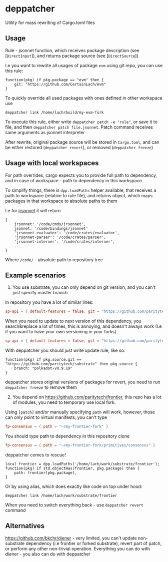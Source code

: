 # deppatcher

Utility for mass rewriting of Cargo.toml files

## Usage

Rule - jsonnet function, which receives package description (see [`DirectInput`]), and returns package source (see [`DirectSource`])

I.e you want to rewrite all usages of package `evm` using git repo, you can use this rule:

```jsonnet
function(pkg) if pkg.package == "evm" then {
	git: "https://github.com/CertainLach/evm"
}
```

To quickly override all used packages with ones defined in other workspace use

```shell
deppatcher link /home/lach/build/my-evm-fork
```

To execute this rule, either write `deppatcher patch -e "rule"`, or save it to file, and then `deppatcher patch file.jsonnet`. Patch command receives same arguments as jsonnet interpreter

After rewrite, original package source will be stored in `Cargo.toml`, and can be either restored (`deppatcher revert`), or removed (`deppatcher freeze`)

## Usage with local workspaces

For path overrides, cargo expects you to provide full path to dependency, and in case of workspace - path to dependency in this workspace

To simplify things, there is `dpp.loadPaths` helper available, that receives a path to workspace (relative to rule file), and returns object, which maps packages in that workspace to absolute paths to them

I.e for [jrsonnet](https://github.com/CertainLach/jrsonnet) it will return
```jsonnet
{
	jrsonnet: '/code/cmds/jrsonnet',
	jsonnet: '/code/bindings/jsonnet'
	'jrsonnet-evaluator': '/code/crates/evaluator',
	'jrsonnet-parser': '/code/crates/parser',
	'jrsonnet-interner': '/code/crates/interner',
	...
}
```
Where `/code/` - absolute path to repository tree

## Example scenarios

1. You use substrate, you can only depend on git version, and you can't just specify master branch

In repository you have a lot of similar lines:
```toml
sp-api = { default-features = false, git = "https://github.com/paritytech/substrate", branch = "polkadot-v0.9.18" }
```
When you need to update to next version of this dependency, you search&replace a lot of times, this is annoying, and doesn't always work (I.e if you want to have your own versioning in your forks)
```toml
sp-api = { default-features = false, git = "https://github.com/paritytech/substrate", branch = "polkadot-v0.9.19" }
```

With deppatcher you should just write update rule, like so:
```jsonnet
function(pkg) if pkg.source.git == "https://github.com/paritytech/substrate" then pkg.source {
	branch: "polkadot-v0.9.19"
}
```

deppatcher stores original versions of packages for revert, you need to run `deppatcher freeze` to remove them

2. You depend on <https://github.com/paritytech/frontier>, this repo has a lot of modules, you need to temporary use local fork.

Using `[patch]` and/or manually specifying `path` will work, however, those can only point to virtual manifests, you can't type
```toml
fp-consensus = { path = "~/my-frontier-fork" }
```
You should type path to dependency in this repository clone
```toml
fp-consensus = { path = "~/my-frontier-fork/primitives/consensus" }
```

deppatcher comes to rescue!
```jsonnet
local frontier = dpp.loadPaths('/home/lach/work/substrate/frontier');
function(pkg) if std.objectHas(frontier, pkg.package) then {
	path: frontier[pkg.package],
}
```

Or by using alias, which does exactly like code on top under hood:
```shell
deppatcher link /home/lach/work/substrate/frontier
```

When you need to switch everything back - use `deppatcher revert` command

## Alternatives
<https://github.com/bkchr/diener> - very limited, you can't update non-substrate dependency (i.e frontier or forked substrate), revert part of patch, or perform any other non-trivial operation. Everything you can do with diener - you also can do with deppatcher
